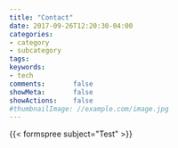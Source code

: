 ```yaml
---
title: "Contact"
date: 2017-09-26T12:20:30-04:00
categories:
- category
- subcategory
tags:
keywords:
- tech
comments:       false
showMeta:       false
showActions:    false
#thumbnailImage: //example.com/image.jpg
---
```


{{< formspree subject="Test" >}}

